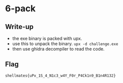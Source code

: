 # 6-pack

## Write-up
- the exe binary is packed with upx.
- use this to unpack the binary.
`upx -d challenge.exe`
- then use ghidra decompiler to read the code.
## Flag

`shellmates{uPx_1S_4_N1c3_w4Y_F0r_P4Ck1n9_B1n4R132}`
